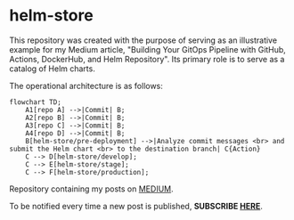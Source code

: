 # helm-store
This repository was created with the purpose of serving as an illustrative example for my Medium article, "Building Your GitOps Pipeline with GitHub, Actions, DockerHub, and Helm Repository". Its primary role is to serve as a catalog of Helm charts.

The operational architecture is as follows:

```mermaid
flowchart TD;
    A1[repo A] -->|Commit| B;
    A2[repo B] -->|Commit| B;
    A3[repo C] -->|Commit| B;
    A4[repo D] -->|Commit| B;
    B[helm-store/pre-deployment] -->|Analyze commit messages <br> and submit the Helm chart <br> to the destination branch| C{Action}
    C --> D[helm-store/develop];
    C --> E[helm-store/stage];
    C --> F[helm-store/production];
```

Repository containing my posts on [MEDIUM](https://medium.com/@eduardo854).

To be notified every time a new post is published, **SUBSCRIBE [HERE](https://medium.com/@eduardo854/subscribe)**.
